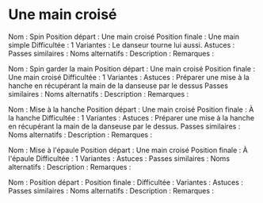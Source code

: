 Une main croisé
===============

Nom : Spin
Position départ : Une main croisé 
Position finale : Une main simple
Difficultée : 1
Variantes : Le danseur tourne lui aussi.
Astuces : 
Passes similaires : 
Noms alternatifs : 
Description :
Remarques :

Nom : Spin garder la main
Position départ : Une main croisé
Position finale : Une main croisé
Difficultée : 1
Variantes :
Astuces : Préparer une mise à la hanche en récupérant la main de la danseuse par le dessus
Passes similaires : 
Noms alternatifs : 
Description :
Remarques :

Nom : Mise à la hanche
Position départ : Une main croisé 
Position finale : À la hanche
Difficultée : 1
Variantes :
Astuces : Préparer une mise à la hanche en récupérant la main de la danseuse par le dessus.
Passes similaires : 
Noms alternatifs : 
Description :
Remarques :

Nom : Mise à l'épaule
Position départ : Une main croisé 
Position finale : À l'épaule
Difficultée : 1
Variantes :
Astuces : 
Passes similaires : 
Noms alternatifs : 
Description :
Remarques :


Nom : 
Position départ : 
Position finale : 
Difficultée : 
Variantes :
Astuces : 
Passes similaires : 
Noms alternatifs : 
Description :
Remarques :


